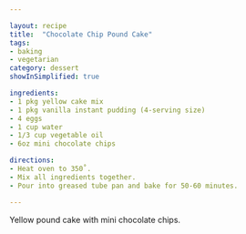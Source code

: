```yaml
---

layout: recipe
title:  "Chocolate Chip Pound Cake"
tags: 
- baking
- vegetarian
category: dessert
showInSimplified: true

ingredients:
- 1 pkg yellow cake mix
- 1 pkg vanilla instant pudding (4-serving size)
- 4 eggs
- 1 cup water
- 1/3 cup vegetable oil
- 6oz mini chocolate chips

directions:
- Heat oven to 350˚. 
- Mix all ingredients together. 
- Pour into greased tube pan and bake for 50-60 minutes.

---
```


Yellow pound cake with mini chocolate chips.